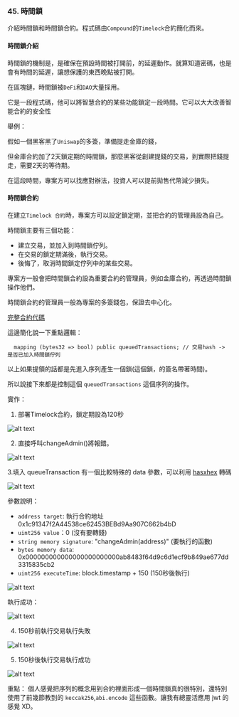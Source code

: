 ### 45. 時間鎖

介紹時間鎖和時間鎖合約。程式碼由`Compound`的`Timelock`合約簡化而來。


#### 時間鎖介紹

時間鎖的機制是，是確保在預設時間被打開前，的延遲動作。就算知道密碼，也是會有時間的延遲，讓想保護的東西晚點被打開。

在區塊鏈，時間鎖被`DeFi`和`DAO`大量採用。

它是一段程式碼，他可以將智慧合約的某些功能鎖定一段時間。它可以大大改善智能合約的安全性

舉例：

假如一個黑客黑了`Uniswap`的多簽，準備提走金庫的錢，

但金庫合約加了2天鎖定期的時間鎖，那麼黑客從創建提錢的交易，到實際把錢提走，需要2天的等待期。

在這段時間，專案方可以找應對辦法，投資人可以提前拋售代幣減少損失。

#### 時間鎖合約


在建立`Timelock 合約`時，專案方可以設定鎖定期，並把合約的管理員設為自己。

時間鎖主要有三個功能：
  - 建立交易，並加入到時間鎖佇列。
  - 在交易的鎖定期滿後，執行交易。
  - 後悔了，取消時間鎖定佇列中的某些交易。

專案方一般會把時間鎖合約設為重要合約的管理員，例如金庫合約，再透過時間鎖操作他們。

時間鎖合約的管理員一般為專案的多簽錢包，保證去中心化。

[完整合約代碼](TimeLock.sol)

這邊簡化說一下重點邏輯：

```solidity
  mapping (bytes32 => bool) public queuedTransactions; // 交易hash -> 是否已加入時間鎖佇列
```

以上如果提領的話都是先進入序列產生一個鎖(這個鎖，的簽名帶著時間)。

所以說接下來都是控制這個  `queuedTransactions` 這個序列的操作。


實作：

1. 部署Timelock合約，鎖定期設為120秒

![alt text](images/1.png)

2. 直接呼叫changeAdmin()將報錯。

![alt text](images/2.png)

3.填入 queueTransaction
  有一個比較特殊的 data 參數，可以利用 [hasxhex](https://abi.hashex.org/) 轉碼

  ![alt text](images/3.png)

  參數說明：

  - `address target`: 執行合約地址 0x1c91347f2A44538ce62453BEBd9Aa907C662b4bD 
  - `uint256 value`：0 (沒有要轉錢)
  - `string memory signature`: "changeAdmin(address)" (要執行的函數)
  - `bytes memory data`: 0x000000000000000000000000ab8483f64d9c6d1ecf9b849ae677dd3315835cb2
  - `uint256 executeTime`: block.timestamp + 150 (150秒後執行)

  ![alt text](images/4.png)

  執行成功：

  ![alt text](images/4-1.png)

4. 150秒前執行交易執行失敗

![alt text](images/5.png)

5. 150秒後執行交易執行成功

![alt text](images/6.png)


重點：
  個人感覺把序列的概念用到合約裡面形成一個時間鎖真的很特別，還特別使用了前幾節教到的 `keccak256`,`abi.encode` 這些函數。讓我有總靈活應用 jwt 的感覺 XD。